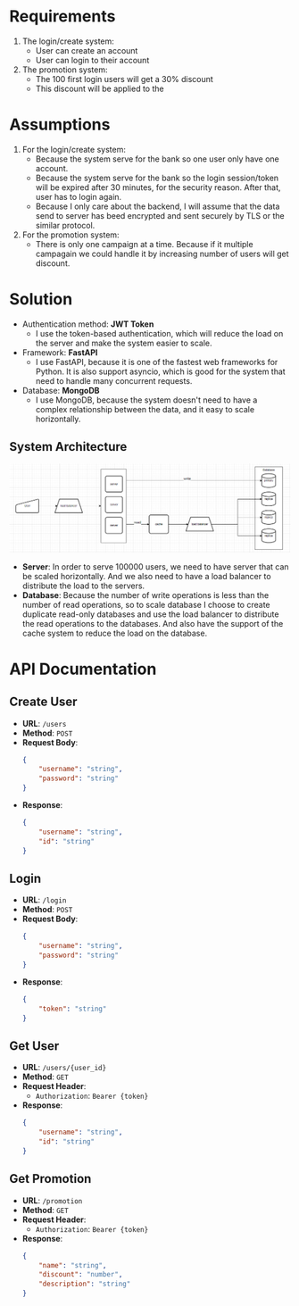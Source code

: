 # Requirements
1. The login/create system:
    - User can create an account
    - User can login to their account
2. The promotion system:
    - The 100 first login users will get a 30% discount
    - This discount will be applied to the 

# Assumptions
1. For the login/create system:
    - Because the system serve for the bank so one user only have one account.
    - Because the system serve for the bank so the login session/token will be expired after 30 minutes, for the security reason. After that, user has to login again.
    - Because I only care about the backend, I will assume that the data send to server has beed encrypted and sent securely by TLS or the similar protocol.
2. For the promotion system:
    - There is only one campaign at a time. Because if it multiple campagain we could handle it by increasing number of users will get discount.

# Solution
* Authentication method: **JWT Token**
    - I use the token-based authentication, which will reduce the load on the server and make the system easier to scale.
* Framework: **FastAPI**
    - I use FastAPI, because it is one of the fastest web frameworks for Python. It is also support asyncio, which is good for the system that need to handle many concurrent requests.
* Database: **MongoDB**
    - I use MongoDB, because the system doesn't need to have a complex relationship between the data, and it easy to scale horizontally.
## System Architecture
![System Architecture](/system_diagram.png)
- **Server**: In order to serve 100000 users, we need to have server that can be scaled horizontally. And we also need to have a load balancer to distribute the load to the servers.
- **Database**: Because the number of write operations is less than the number of read operations, so to scale database I choose to create duplicate read-only databases and use the load balancer to distribute the read operations to the databases. And also have the support of the cache system to reduce the load on the database.

# API Documentation
## Create User
- **URL**: `/users`
- **Method**: `POST`
- **Request Body**:
    ```json
    {
        "username": "string",
        "password": "string"
    }
    ```
- **Response**:
    ```json
    {
        "username": "string",
        "id": "string"
    }
    ```
## Login
- **URL**: `/login`
- **Method**: `POST`
- **Request Body**:
    ```json
    {
        "username": "string",
        "password": "string"
    }
    ```
- **Response**:
    ```json
    {
        "token": "string"
    }
    ```
## Get User
- **URL**: `/users/{user_id}`
- **Method**: `GET`
- **Request Header**:
    - `Authorization`: `Bearer {token}`
- **Response**:
    ```json
    {
        "username": "string",
        "id": "string"
    }
    ```
## Get Promotion
- **URL**: `/promotion`
- **Method**: `GET`
- **Request Header**:
    - `Authorization`: `Bearer {token}`
- **Response**:
    ```json
    {
        "name": "string",
        "discount": "number",
        "description": "string"
    }
    ```
